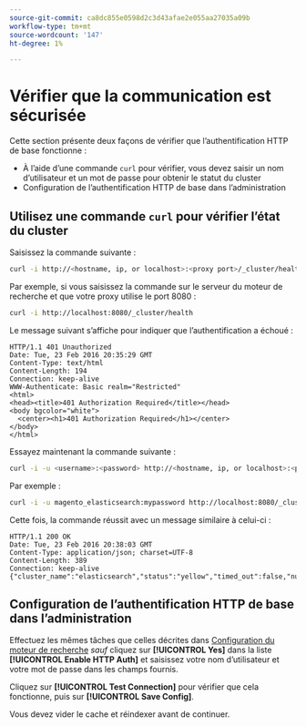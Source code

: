 ```yaml
---
source-git-commit: ca8dc855e0598d2c3d43afae2e055aa27035a09b
workflow-type: tm+mt
source-wordcount: '147'
ht-degree: 1%

---
```

# Vérifier que la communication est sécurisée

Cette section présente deux façons de vérifier que l’authentification HTTP de base fonctionne :

* À l’aide d’une commande `curl` pour vérifier, vous devez saisir un nom d’utilisateur et un mot de passe pour obtenir le statut du cluster
* Configuration de l’authentification HTTP de base dans l’administration

## Utilisez une commande `curl` pour vérifier l’état du cluster

Saisissez la commande suivante :

```bash
curl -i http://<hostname, ip, or localhost>:<proxy port>/_cluster/health
```

Par exemple, si vous saisissez la commande sur le serveur du moteur de recherche et que votre proxy utilise le port 8080 :

```bash
curl -i http://localhost:8080/_cluster/health
```

Le message suivant s’affiche pour indiquer que l’authentification a échoué :

```
HTTP/1.1 401 Unauthorized
Date: Tue, 23 Feb 2016 20:35:29 GMT
Content-Type: text/html
Content-Length: 194
Connection: keep-alive
WWW-Authenticate: Basic realm="Restricted"
<html>
<head><title>401 Authorization Required</title></head>
<body bgcolor="white">
  <center><h1>401 Authorization Required</h1></center>
</body>
</html>
```

Essayez maintenant la commande suivante :

```bash
curl -i -u <username>:<password> http://<hostname, ip, or localhost>:<proxy port>/_cluster/health
```

Par exemple :

```bash
curl -i -u magento_elasticsearch:mypassword http://localhost:8080/_cluster/health
```

Cette fois, la commande réussit avec un message similaire à celui-ci :

```
HTTP/1.1 200 OK
Date: Tue, 23 Feb 2016 20:38:03 GMT
Content-Type: application/json; charset=UTF-8
Content-Length: 389
Connection: keep-alive
{"cluster_name":"elasticsearch","status":"yellow","timed_out":false,"number_of_nodes":1,"number_of_data_nodes":1,"active_primary_shards":5,"active_shards":5,"relocating_shards":0,"initializing_shards":0,"unassigned_shards":5,"delayed_unassigned_shards":0,"number_of_pending_tasks":0,"number_of_in_flight_fetch":0,"task_max_waiting_in_queue_millis":0,"active_shards_percent_as_number":50.0}
```

## Configuration de l’authentification HTTP de base dans l’administration

Effectuez les mêmes tâches que celles décrites dans [Configuration du moteur de recherche](../configuration/search/configure-search-engine.md) *sauf* cliquez sur **[!UICONTROL Yes]** dans la liste **[!UICONTROL Enable HTTP Auth]** et saisissez votre nom d’utilisateur et votre mot de passe dans les champs fournis.

Cliquez sur **[!UICONTROL Test Connection]** pour vérifier que cela fonctionne, puis sur **[!UICONTROL Save Config]**.

Vous devez vider le cache et réindexer avant de continuer.
